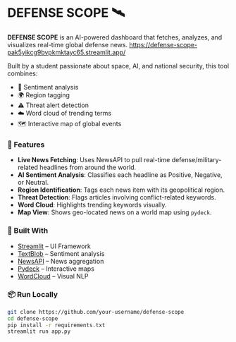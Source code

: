 # DEFENSE SCOPE 🛰️

**DEFENSE SCOPE** is an AI-powered dashboard that fetches, analyzes, and visualizes real-time global defense news.
https://defense-scope-pak5yikcg9bvpkmktayc65.streamlit.app/

Built by a student passionate about space, AI, and national security, this tool combines:
- 💬 Sentiment analysis
- 🌍 Region tagging
- ⚠️ Threat alert detection
- ☁️ Word cloud of trending terms
- 🗺️ Interactive map of global events

### 🔧 Features

- **Live News Fetching**: Uses NewsAPI to pull real-time defense/military-related headlines from around the world.
- **AI Sentiment Analysis**: Classifies each headline as Positive, Negative, or Neutral.
- **Region Identification**: Tags each news item with its geopolitical region.
- **Threat Detection**: Flags articles involving conflict-related keywords.
- **Word Cloud**: Highlights trending keywords visually.
- **Map View**: Shows geo-located news on a world map using `pydeck`.

### 🚀 Built With
- [Streamlit](https://streamlit.io/) – UI Framework
- [TextBlob](https://textblob.readthedocs.io/en/dev/) – Sentiment analysis
- [NewsAPI](https://newsapi.org/) – News aggregation
- [Pydeck](https://deckgl.readthedocs.io/en/latest/) – Interactive maps
- [WordCloud](https://github.com/amueller/word_cloud) – Visual NLP



### 📦 Run Locally

```bash
git clone https://github.com/your-username/defense-scope
cd defense-scope
pip install -r requirements.txt
streamlit run app.py
